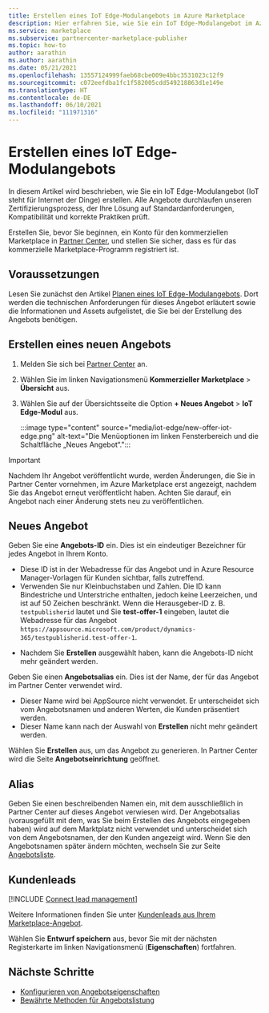 ```yaml
---
title: Erstellen eines IoT Edge-Modulangebots im Azure Marketplace
description: Hier erfahren Sie, wie Sie ein IoT Edge-Modulangebot im Azure Marketplace erstellen.
ms.service: marketplace
ms.subservice: partnercenter-marketplace-publisher
ms.topic: how-to
author: aarathin
ms.author: aarathin
ms.date: 05/21/2021
ms.openlocfilehash: 13557124999faeb68cbe009e4bbc3531023c12f9
ms.sourcegitcommit: c072eefdba1fc1f582005cdd549218863d1e149e
ms.translationtype: HT
ms.contentlocale: de-DE
ms.lasthandoff: 06/10/2021
ms.locfileid: "111971316"
---
```

# <a name="create-an-iot-edge-module-offer"></a>Erstellen eines IoT Edge-Modulangebots

In diesem Artikel wird beschrieben, wie Sie ein IoT Edge-Modulangebot (IoT steht für Internet der Dinge) erstellen. Alle Angebote durchlaufen unseren Zertifizierungsprozess, der Ihre Lösung auf Standardanforderungen, Kompatibilität und korrekte Praktiken prüft.

Erstellen Sie, bevor Sie beginnen, ein Konto für den kommerziellen Marketplace in [Partner Center](./create-account.md), und stellen Sie sicher, dass es für das kommerzielle Marketplace-Programm registriert ist.

## <a name="before-you-begin"></a>Voraussetzungen

Lesen Sie zunächst den Artikel [Planen eines IoT Edge-Modulangebots](marketplace-iot-edge.md). Dort werden die technischen Anforderungen für dieses Angebot erläutert sowie die Informationen und Assets aufgelistet, die Sie bei der Erstellung des Angebots benötigen.

## <a name="create-a-new-offer"></a>Erstellen eines neuen Angebots

1. Melden Sie sich bei [Partner Center](https://partner.microsoft.com/dashboard/home) an.
2. Wählen Sie im linken Navigationsmenü **Kommerzieller Marketplace** > **Übersicht** aus.
3. Wählen Sie auf der Übersichtsseite die Option **+ Neues Angebot** > **IoT Edge-Modul** aus.

    :::image type="content" source="media/iot-edge/new-offer-iot-edge.png" alt-text="Die Menüoptionen im linken Fensterbereich und die Schaltfläche „Neues Angebot“.":::

> [!IMPORTANT]
> Nachdem Ihr Angebot veröffentlicht wurde, werden Änderungen, die Sie in Partner Center vornehmen, im Azure Marketplace erst angezeigt, nachdem Sie das Angebot erneut veröffentlicht haben. Achten Sie darauf, ein Angebot nach einer Änderung stets neu zu veröffentlichen.

## <a name="new-offer"></a>Neues Angebot

Geben Sie eine **Angebots-ID** ein. Dies ist ein eindeutiger Bezeichner für jedes Angebot in Ihrem Konto.

- Diese ID ist in der Webadresse für das Angebot und in Azure Resource Manager-Vorlagen für Kunden sichtbar, falls zutreffend.
- Verwenden Sie nur Kleinbuchstaben und Zahlen. Die ID kann Bindestriche und Unterstriche enthalten, jedoch keine Leerzeichen, und ist auf 50 Zeichen beschränkt. Wenn die Herausgeber-ID z. B. `testpublisherid` lautet und Sie **test-offer-1** eingeben, lautet die Webadresse für das Angebot `https://appsource.microsoft.com/product/dynamics-365/testpublisherid.test-offer-1`.
<!--- The Offer ID combined with the Publisher ID must be under 50 characters in length.-->
- Nachdem Sie **Erstellen** ausgewählt haben, kann die Angebots-ID nicht mehr geändert werden.

Geben Sie einen **Angebotsalias** ein. Dies ist der Name, der für das Angebot im Partner Center verwendet wird.

- Dieser Name wird bei AppSource nicht verwendet. Er unterscheidet sich vom Angebotsnamen und anderen Werten, die Kunden präsentiert werden.
- Dieser Name kann nach der Auswahl von **Erstellen** nicht mehr geändert werden.

Wählen Sie **Erstellen** aus, um das Angebot zu generieren. In Partner Center wird die Seite **Angebotseinrichtung** geöffnet.

## <a name="alias"></a>Alias

Geben Sie einen beschreibenden Namen ein, mit dem ausschließlich in Partner Center auf dieses Angebot verwiesen wird. Der Angebotsalias (vorausgefüllt mit dem, was Sie beim Erstellen des Angebots eingegeben haben) wird auf dem Marktplatz nicht verwendet und unterscheidet sich von dem Angebotsnamen, der den Kunden angezeigt wird. Wenn Sie den Angebotsnamen später ändern möchten, wechseln Sie zur Seite [Angebotsliste](iot-edge-offer-listing.md).

## <a name="customer-leads"></a>Kundenleads

[!INCLUDE [Connect lead management](includes/customer-leads.md)]

Weitere Informationen finden Sie unter [Kundenleads aus Ihrem Marketplace-Angebot](partner-center-portal/commercial-marketplace-get-customer-leads.md).

Wählen Sie **Entwurf speichern** aus, bevor Sie mit der nächsten Registerkarte im linken Navigationsmenü (**Eigenschaften**) fortfahren.

## <a name="next-steps"></a>Nächste Schritte

- [Konfigurieren von Angebotseigenschaften](iot-edge-properties.md)
- [Bewährte Methoden für Angebotslistung](gtm-offer-listing-best-practices.md)